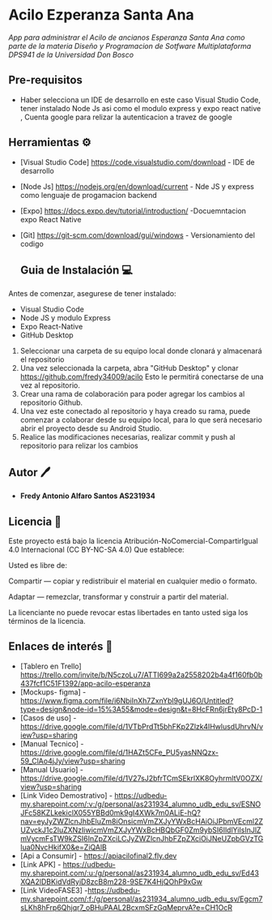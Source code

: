 # Acilo Ezperanza Santa Ana
 _App para administrar el Acilo de ancianos Esperanza Santa Ana como parte de la materia Diseño y Programacion de Sotfware Multiplataforma DPS941 de la Universidad Don Bosco_

## Pre-requisitos
* Haber selecciona un IDE de desarrollo en este caso Visual Studio Code, tener instalado Node Js asi como el modulo express y expo react native , Cuenta google para relizar la autenticacion a travez de google

## Herramientas ⚙
* [Visual Studio Code] https://code.visualstudio.com/download - IDE de desarrollo
* [Node Js] https://nodejs.org/en/download/current - Nde JS y express como lenguaje de progamacion backend
* [Expo] https://docs.expo.dev/tutorial/introduction/ -Docuemntacion expo React Native
* [Git] https://git-scm.com/download/gui/windows - Versionamiento del codigo

  ## Guia de Instalación 💻

Antes de comenzar, asegurese de tener instalado:

* Visual Studio Code
* Node JS y modulo Express
* Expo React-Native
* GitHub Desktop

1. Seleccionar una carpeta de su equipo local donde clonará y almacenará el repositorio
2. Una vez seleccionada la carpeta, abra "GitHub Desktop" y clonar https://github.com/fredy34009/acilo Esto le permitirá conectarse de una vez al repositorio.
3. Crear una rama de colaboración para poder agregar los cambios al repositorio Github.
4. Una vez este conectado al repositorio y haya creado su rama, puede comenzar a colaborar desde su equipo local, para lo que será necesario abrir el proyecto desde su Android Studio.
5. Realice las modificaciones necesarias, realizar commit y push al repositorio para relizar los cambios

## Autor 🖊
* **Fredy Antonio Alfaro Santos AS231934**

## Licencia 📄

Este proyecto está bajo la licencia Atribución-NoComercial-CompartirIgual 4.0 Internacional (CC BY-NC-SA 4.0)
Que establece:

Usted es libre de:

Compartir — copiar y redistribuir el material en cualquier medio o formato.

Adaptar — remezclar, transformar y construir a partir del material.

La licenciante no puede revocar estas libertades en tanto usted siga los términos de la licencia.

## Enlaces de interés 🔗

* [Tablero en Trello] https://trello.com/invite/b/N5czoLu7/ATTI699a2a2558202b4a4f160fb0b437fcf1C51F1392/app-acilo-esperanza
* [Mockups- figma] - https://www.figma.com/file/i6NbiInXh7ZxnYbl9gUJ6O/Untitled?type=design&node-id=15%3A55&mode=design&t=8HcFRn6jrEty8PcD-1
* [Casos de uso] - https://drive.google.com/file/d/1VTbPrdTt5bhFKp2Zlzk4IHwlusdUhrvN/view?usp=sharing
* [Manual Tecnico] - https://drive.google.com/file/d/1HAZt5CFe_PU5yasNNQzx-59_ClAo4jJy/view?usp=sharing
* [Manual Usuario] - https://drive.google.com/file/d/1V27sJ2bfrTCmSEkrlXK8OyhrmltV0OZX/view?usp=sharing
* [Link Video Demostrativo] - https://udbedu-my.sharepoint.com/:v:/g/personal/as231934_alumno_udb_edu_sv/ESNOJFc58KZLkekiclX055YBBd0mk9gI4XWk7m0ALiE-hQ?nav=eyJyZWZlcnJhbEluZm8iOnsicmVmZXJyYWxBcHAiOiJPbmVEcml2ZUZvckJ1c2luZXNzIiwicmVmZXJyYWxBcHBQbGF0Zm9ybSI6IldlYiIsInJlZmVycmFsTW9kZSI6InZpZXciLCJyZWZlcnJhbFZpZXciOiJNeUZpbGVzTGlua0NvcHkifX0&e=ZiQAlB
* [Api a Consumir] - https://apiacilofinal2.fly.dev
* [Link APK] - https://udbedu-my.sharepoint.com/:u:/g/personal/as231934_alumno_udb_edu_sv/Ed43XQA2lDBKidVdRyiD8zcB8m228-9SE7K4HjQOhP9xGw
* [Link VideoFASE3] -https://udbedu-my.sharepoint.com/:f:/g/personal/as231934_alumno_udb_edu_sv/Egcm7sLKh8hFrp6Qhjqr7_oBHuPAAL2BcxmSFzGqMeprvA?e=CH1OcR
